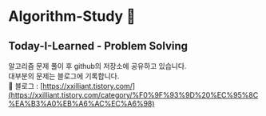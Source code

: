 # Algorithm-Study 📝

## Today-I-Learned - Problem Solving
알고리즘 문제 풀이 후 github의 저장소에 공유하고 있습니다.<br>
대부분의 문제는 블로그에 기록합니다.<br>
📍 블로그 : [https://xxilliant.tistory.com/](https://xxilliant.tistory.com/category/%F0%9F%93%9D%20%EC%95%8C%EA%B3%A0%EB%A6%AC%EC%A6%98)
